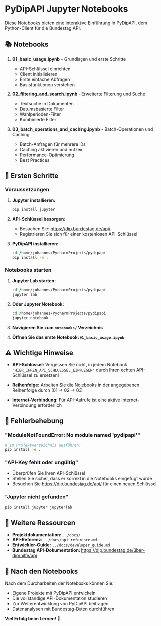 # PyDipAPI Jupyter Notebooks

Diese Notebooks bieten eine interaktive Einführung in PyDipAPI, dem Python-Client für die Bundestag API.

## 📚 Notebooks

1. **01_basic_usage.ipynb** - Grundlagen und erste Schritte
   - API-Schlüssel einrichten
   - Client initialisieren
   - Erste einfache Abfragen
   - Basisfunktionen verstehen

2. **02_filtering_and_search.ipynb** - Erweiterte Filterung und Suche
   - Textsuche in Dokumenten
   - Datumsbasierte Filter
   - Wahlperioden-Filter
   - Kombinierte Filter

3. **03_batch_operations_and_caching.ipynb** - Batch-Operationen und Caching
   - Batch-Anfragen für mehrere IDs
   - Caching aktivieren und nutzen
   - Performance-Optimierung
   - Best Practices

## 🚀 Ersten Schritte

### Voraussetzungen

1. **Jupyter installieren:**
   ```bash
   pip install jupyter
   ```

2. **API-Schlüssel besorgen:**
   - Besuchen Sie: https://dip.bundestag.de/api/
   - Registrieren Sie sich für einen kostenlosen API-Schlüssel

3. **PyDipAPI installieren:**
   ```bash
   cd /home/johannes/PycharmProjects/pydipapi
   pip install -e .
   ```

### Notebooks starten

1. **Jupyter Lab starten:**
   ```bash
   cd /home/johannes/PycharmProjects/pydipapi
   jupyter lab
   ```

2. **Oder Jupyter Notebook:**
   ```bash
   cd /home/johannes/PycharmProjects/pydipapi
   jupyter notebook
   ```

3. **Navigieren Sie zum `notebooks/` Verzeichnis**

4. **Öffnen Sie das erste Notebook: `01_basic_usage.ipynb`**

## ⚠️ Wichtige Hinweise

- **API-Schlüssel:** Vergessen Sie nicht, in jedem Notebook `"HIER_IHREN_API_SCHLUESSEL_EINFUEGEN"` durch Ihren echten API-Schlüssel zu ersetzen!

- **Reihenfolge:** Arbeiten Sie die Notebooks in der angegebenen Reihenfolge durch (01 → 02 → 03)

- **Internet-Verbindung:** Für API-Aufrufe ist eine aktive Internet-Verbindung erforderlich

## 🔧 Fehlerbehebung

### "ModuleNotFoundError: No module named 'pydipapi'"
```bash
# Im Projektverzeichnis ausführen:
pip install -e .
```

### "API-Key fehlt oder ungültig"
- Überprüfen Sie Ihren API-Schlüssel
- Stellen Sie sicher, dass er korrekt in die Notebooks eingefügt wurde
- Besuchen Sie https://dip.bundestag.de/api/ für einen neuen Schlüssel

### "Jupyter nicht gefunden"
```bash
pip install jupyter jupyterlab
```

## 📖 Weitere Ressourcen

- **Projektdokumentation:** `../docs/`
- **API-Referenz:** `../docs/api_reference.md`
- **Entwickler-Guide:** `../docs/developer_guide.md`
- **Bundestag API-Dokumentation:** https://dip.bundestag.de/über-dip/hilfe/api

## 🎯 Nach den Notebooks

Nach dem Durcharbeiten der Notebooks können Sie:

- Eigene Projekte mit PyDipAPI entwickeln
- Die vollständige API-Dokumentation studieren
- Zur Weiterentwicklung von PyDipAPI beitragen
- Datenanalysen mit Bundestag-Daten durchführen

**Viel Erfolg beim Lernen! 🚀** 